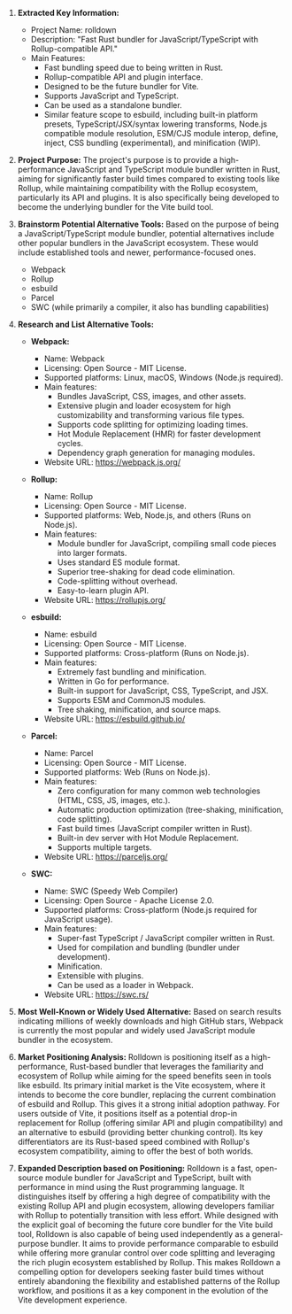 1.  **Extracted Key Information:**
    *   Project Name: rolldown
    *   Description: "Fast Rust bundler for JavaScript/TypeScript with Rollup-compatible API."
    *   Main Features:
        *   Fast bundling speed due to being written in Rust.
        *   Rollup-compatible API and plugin interface.
        *   Designed to be the future bundler for Vite.
        *   Supports JavaScript and TypeScript.
        *   Can be used as a standalone bundler.
        *   Similar feature scope to esbuild, including built-in platform presets, TypeScript/JSX/syntax lowering transforms, Node.js compatible module resolution, ESM/CJS module interop, define, inject, CSS bundling (experimental), and minification (WIP).

2.  **Project Purpose:**
    The project's purpose is to provide a high-performance JavaScript and TypeScript module bundler written in Rust, aiming for significantly faster build times compared to existing tools like Rollup, while maintaining compatibility with the Rollup ecosystem, particularly its API and plugins. It is also specifically being developed to become the underlying bundler for the Vite build tool.

3.  **Brainstorm Potential Alternative Tools:**
    Based on the purpose of being a JavaScript/TypeScript module bundler, potential alternatives include other popular bundlers in the JavaScript ecosystem. These would include established tools and newer, performance-focused ones.
    *   Webpack
    *   Rollup
    *   esbuild
    *   Parcel
    *   SWC (while primarily a compiler, it also has bundling capabilities)

4.  **Research and List Alternative Tools:**

    *   **Webpack:**
        *   Name: Webpack
        *   Licensing: Open Source - MIT License.
        *   Supported platforms: Linux, macOS, Windows (Node.js required).
        *   Main features:
            *   Bundles JavaScript, CSS, images, and other assets.
            *   Extensive plugin and loader ecosystem for high customizability and transforming various file types.
            *   Supports code splitting for optimizing loading times.
            *   Hot Module Replacement (HMR) for faster development cycles.
            *   Dependency graph generation for managing modules.
        *   Website URL: https://webpack.js.org/

    *   **Rollup:**
        *   Name: Rollup
        *   Licensing: Open Source - MIT License.
        *   Supported platforms: Web, Node.js, and others (Runs on Node.js).
        *   Main features:
            *   Module bundler for JavaScript, compiling small code pieces into larger formats.
            *   Uses standard ES module format.
            *   Superior tree-shaking for dead code elimination.
            *   Code-splitting without overhead.
            *   Easy-to-learn plugin API.
        *   Website URL: https://rollupjs.org/

    *   **esbuild:**
        *   Name: esbuild
        *   Licensing: Open Source - MIT License.
        *   Supported platforms: Cross-platform (Runs on Node.js).
        *   Main features:
            *   Extremely fast bundling and minification.
            *   Written in Go for performance.
            *   Built-in support for JavaScript, CSS, TypeScript, and JSX.
            *   Supports ESM and CommonJS modules.
            *   Tree shaking, minification, and source maps.
        *   Website URL: https://esbuild.github.io/

    *   **Parcel:**
        *   Name: Parcel
        *   Licensing: Open Source - MIT License.
        *   Supported platforms: Web (Runs on Node.js).
        *   Main features:
            *   Zero configuration for many common web technologies (HTML, CSS, JS, images, etc.).
            *   Automatic production optimization (tree-shaking, minification, code splitting).
            *   Fast build times (JavaScript compiler written in Rust).
            *   Built-in dev server with Hot Module Replacement.
            *   Supports multiple targets.
        *   Website URL: https://parceljs.org/

    *   **SWC:**
        *   Name: SWC (Speedy Web Compiler)
        *   Licensing: Open Source - Apache License 2.0.
        *   Supported platforms: Cross-platform (Node.js required for JavaScript usage).
        *   Main features:
            *   Super-fast TypeScript / JavaScript compiler written in Rust.
            *   Used for compilation and bundling (bundler under development).
            *   Minification.
            *   Extensible with plugins.
            *   Can be used as a loader in Webpack.
        *   Website URL: https://swc.rs/

5.  **Most Well-Known or Widely Used Alternative:**
    Based on search results indicating millions of weekly downloads and high GitHub stars, Webpack is currently the most popular and widely used JavaScript module bundler in the ecosystem.

6.  **Market Positioning Analysis:**
    Rolldown is positioning itself as a high-performance, Rust-based bundler that leverages the familiarity and ecosystem of Rollup while aiming for the speed benefits seen in tools like esbuild. Its primary initial market is the Vite ecosystem, where it intends to become the core bundler, replacing the current combination of esbuild and Rollup. This gives it a strong initial adoption pathway. For users outside of Vite, it positions itself as a potential drop-in replacement for Rollup (offering similar API and plugin compatibility) and an alternative to esbuild (providing better chunking control). Its key differentiators are its Rust-based speed combined with Rollup's ecosystem compatibility, aiming to offer the best of both worlds.

7.  **Expanded Description based on Positioning:**
    Rolldown is a fast, open-source module bundler for JavaScript and TypeScript, built with performance in mind using the Rust programming language. It distinguishes itself by offering a high degree of compatibility with the existing Rollup API and plugin ecosystem, allowing developers familiar with Rollup to potentially transition with less effort. While designed with the explicit goal of becoming the future core bundler for the Vite build tool, Rolldown is also capable of being used independently as a general-purpose bundler. It aims to provide performance comparable to esbuild while offering more granular control over code splitting and leveraging the rich plugin ecosystem established by Rollup. This makes Rolldown a compelling option for developers seeking faster build times without entirely abandoning the flexibility and established patterns of the Rollup workflow, and positions it as a key component in the evolution of the Vite development experience.